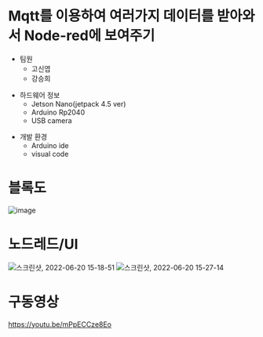 # Mqtt를 이용하여 여러가지 데이터를 받아와서 Node-red에 보여주기  
  - 팀원  
    - 고신엽  
    - 강승희  

  + 하드웨어 정보
    + Jetson Nano(jetpack 4.5 ver)
    + Arduino Rp2040
    + USB camera

  * 개발 환경
    * Arduino ide
    * visual code
  
# 블록도  
![image](https://user-images.githubusercontent.com/94602114/174531314-c2d98807-51cd-43c5-b5d8-b0eafc8da0b4.png)

# 노드레드/UI
![스크린샷, 2022-06-20 15-18-51](https://user-images.githubusercontent.com/94602114/174538006-51b3674b-56d3-46c3-860d-c812c0d42c38.png)
![스크린샷, 2022-06-20 15-27-14](https://user-images.githubusercontent.com/94602114/174538664-649d6ef6-97a9-455b-9125-b438ebc5cbeb.png)

# 구동영상  
https://youtu.be/mPpECCze8Eo
